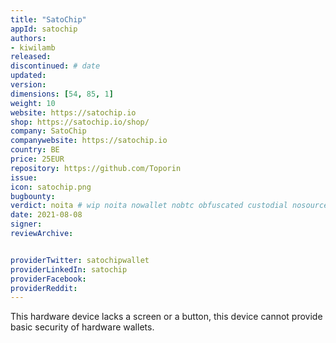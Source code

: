 ```yaml
---
title: "SatoChip"
appId: satochip
authors:
- kiwilamb
released: 
discontinued: # date
updated:
version:
dimensions: [54, 85, 1]
weight: 10
website: https://satochip.io
shop: https://satochip.io/shop/
company: SatoChip
companywebsite: https://satochip.io
country: BE
price: 25EUR
repository: https://github.com/Toporin
issue:
icon: satochip.png
bugbounty:
verdict: noita # wip noita nowallet nobtc obfuscated custodial nosource nonverifiable reproducible bounty defunct
date: 2021-08-08
signer:
reviewArchive:


providerTwitter: satochipwallet
providerLinkedIn: satochip
providerFacebook: 
providerReddit: 
---
```



This hardware device lacks a screen or a button, this device cannot provide basic security of hardware wallets.